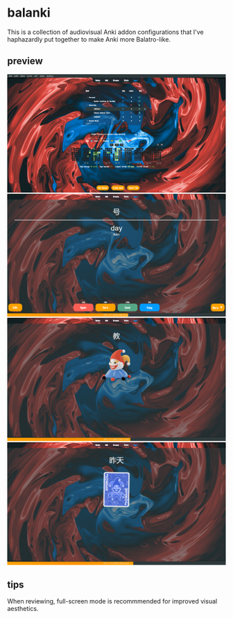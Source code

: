 # balanki

This is a collection of audiovisual Anki addon configurations that I've haphazardly put together to make Anki more Balatro-like.

## preview
![](screenshots/main.png)
![](screenshots/review.png)
![](screenshots/visualfeedback1.png)
![](screenshots/visualfeedback2.png)

## tips
When reviewing, full-screen mode is recommmended for improved visual aesthetics.
